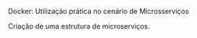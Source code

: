 Docker: Utilização prática no cenário de Microsserviços

Criação de uma estrutura de microserviços.
